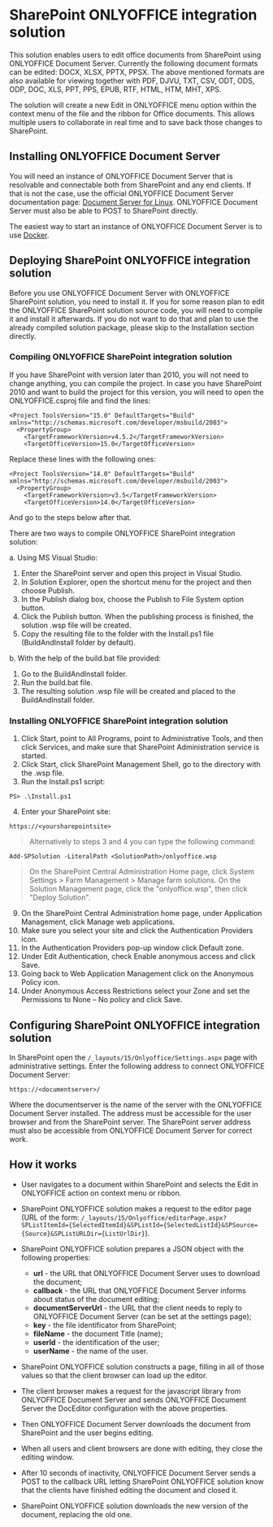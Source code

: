 # SharePoint ONLYOFFICE integration solution

This solution enables users to edit office documents from SharePoint using ONLYOFFICE Document Server. Currently the following document formats can be edited: DOCX, XLSX, PPTX, PPSX. The above mentioned formats are also available for viewing together with PDF, DJVU, TXT, CSV, ODT, ODS, ODP, DOC, XLS, PPT, PPS, EPUB, RTF, HTML, HTM, MHT, XPS.

The solution will create a new Edit in ONLYOFFICE menu option within the context menu of the file and the ribbon for Office documents. This allows multiple users to collaborate in real time and to save back those changes to SharePoint.

## Installing ONLYOFFICE Document Server

You will need an instance of ONLYOFFICE Document Server that is resolvable and connectable both from SharePoint and any end clients. If that is not the case, use the official ONLYOFFICE Document Server documentation page: [Document Server for Linux](http://helpcenter.onlyoffice.com/server/linux/document/linux-installation.aspx). ONLYOFFICE Document Server must also be able to POST to SharePoint directly.

The easiest way to start an instance of ONLYOFFICE Document Server is to use [Docker](https://github.com/ONLYOFFICE/Docker-DocumentServer).

## Deploying SharePoint ONLYOFFICE integration solution

Before you use ONLYOFFICE Document Server with ONLYOFFICE SharePoint solution, you need to install it. If you for some reason plan to edit the ONLYOFFICE SharePoint solution source code, you will need to compile it and install it afterwards. If you do not want to do that and plan to use the already compiled solution package, please skip to the Installation section directly.

### Compiling ONLYOFFICE SharePoint integration solution

If you have SharePoint with version later than 2010, you will not need to change anything, you can compile the project. In case you have SharePoint 2010 and want to build the project for this version, you will need to open the ONLYOFFICE.csproj file and find the lines:

```
<Project ToolsVersion="15.0" DefaultTargets="Build" xmlns="http://schemas.microsoft.com/developer/msbuild/2003">
  <PropertyGroup>
    <TargetFrameworkVersion>v4.5.2</TargetFrameworkVersion>
    <TargetOfficeVersion>15.0</TargetOfficeVersion>
```

Replace these lines with the following ones:

```
<Project ToolsVersion="14.0" DefaultTargets="Build" xmlns="http://schemas.microsoft.com/developer/msbuild/2003">
  <PropertyGroup>
    <TargetFrameworkVersion>v3.5</TargetFrameworkVersion>
    <TargetOfficeVersion>14.0</TargetOfficeVersion>
```

And go to the steps below after that.

There are two ways to compile ONLYOFFICE SharePoint integration solution:

a. Using MS Visual Studio:
1. Enter the SharePoint server and open this project in Visual Studio.
2. In Solution Explorer, open the shortcut menu for the project and then choose Publish.
3. In the Publish dialog box, choose the Publish to File System option button.
4. Click the Publish button. When the publishing process is finished, the solution .wsp file will be created.
5. Copy the resulting file to the folder with the Install.ps1 file (BuildAndInstall folder by default).

b. With the help of the build.bat file provided:
1. Go to the BuildAndInstall folder.
2. Run the build.bat file.
3. The resulting solution .wsp file will be created and placed to the BuildAndInstall folder.

### Installing ONLYOFFICE SharePoint integration solution

1. Click Start, point to All Programs, point to Administrative Tools, and then click Services, and make sure that SharePoint Administration service is started.
2. Click Start, click SharePoint Management Shell, go to the directory with the .wsp file.
3. Run the Install.ps1 script:
```
PS> .\Install.ps1
```
4. Enter your SharePoint site:
```
https://<yoursharepointsite>
```
> Alternatively to steps 3 and 4 you can type the following command:
```
Add-SPSolution -LiteralPath <SolutionPath>/onlyoffice.wsp
```
> On the SharePoint Central Administration Home page, click System Settings > Farm Management > Manage farm solutions.
> On the Solution Management page, click the "onlyoffice.wsp", then click "Deploy Solution".
9. On the SharePoint Central Administration home page, under Application Management, click Manage web applications.
10. Make sure you select your site and click the Authentication Providers icon.
11. In the Authentication Providers pop-up window click Default zone.
12. Under Edit Authentication, check Enable anonymous access and click Save.
13. Going back to Web Application Management click on the Anonymous Policy icon.
14. Under Anonymous Access Restrictions select your Zone and set the Permissions to None – No policy and click Save.


## Configuring SharePoint ONLYOFFICE integration solution

In SharePoint open the `/_layouts/15/Onlyoffice/Settings.aspx` page with administrative settings. Enter the following address to connect ONLYOFFICE Document Server:
```
https://<documentserver>/
```
Where the documentserver is the name of the server with the ONLYOFFICE Document Server installed. The address must be accessible for the user browser and from the SharePoint server. The SharePoint server address must also be accessible from ONLYOFFICE Document Server for correct work.


## How it works

* User navigates to a document within SharePoint and selects the Edit in ONLYOFFICE action on context menu or ribbon.
* SharePoint ONLYOFFICE solution makes a request to the editor page (URL of the form: `/_layouts/15/Onlyoffice/editorPage.aspx?SPListItemId={SelectedItemId}&SPListId={SelectedListId}&SPSource={Source}&SPListURLDir={ListUrlDir}`).
* SharePoint ONLYOFFICE solution prepares a JSON object with the following properties:
  * **url** - the URL that ONLYOFFICE Document Server uses to download the document;
  * **callback** - the URL that ONLYOFFICE Document Server informs about status of the document editing;
  * **documentServerUrl** - the URL that the client needs to reply to ONLYOFFICE Document Server (can be set at the settings page);
  * **key** - the file identificator from SharePoint;
  * **fileName** - the document Title (name);
  * **userId** - the identification of the user;
  * **userName** - the name of the user.

* SharePoint ONLYOFFICE solution constructs a page, filling in all of those values so that the client browser can load up the editor.
* The client browser makes a request for the javascript library from ONLYOFFICE Document Server and sends ONLYOFFICE Document Server the DocEditor configuration with the above properties.
* Then ONLYOFFICE Document Server downloads the document from SharePoint and the user begins editing.
* When all users and client browsers are done with editing, they close the editing window.
* After 10 seconds of inactivity, ONLYOFFICE Document Server sends a POST to the callback URL letting SharePoint ONLYOFFICE solution know that the clients have finished editing the document and closed it.
* SharePoint ONLYOFFICE solution downloads the new version of the document, replacing the old one.
